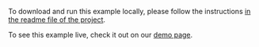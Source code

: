 To download and run this example locally, please follow the instructions [in the readme file of the project](https://github.com/acidb/mobiscroll-demos-jquery?tab=readme-ov-file#mobiscroll-jquery-demos).

To see this example live, check it out on our [demo page](https://demo.mobiscroll.com/jquery/scheduler/customizing-events#).